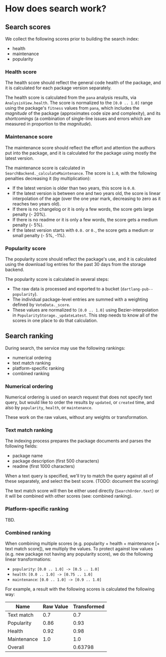 # How does search work?

## Search scores

We collect the following scores prior to building the search index:
- health
- maintenance
- popularity

### Health score

The health score should reflect the general code health of the package,
and it is calculated for each package version separately.

The health score is calculated from the `pana` analysis results, via
`AnalysisView.health`. The score is normalized to the `[0.0 .. 1.0]`
range using the package's `fitness` values from `pana`, which includes
the *magnitude* of the package (approximates code size and complexity),
and its *shortcomings* (a combination of single-line issues and errors
which are measured in proportion to the *magnitude*). 

### Maintenance score

The maintenance score should reflect the effort and attention the authors
put into the package, and it is calculated for the package using mostly the
latest version. 

The maintenance score is calculated in `SearchBackend._calculateMaintenance`.
The score is `1.0`, with the following penalties decreasing it (by multiplication):

- If the latest version is older than two years, this score is `0.0`.
- If the latest version is between one and two years old, the score is linear interpolation of the age (over the one year mark, decreasing to zero as it reaches two years old).
- If there is no changelog or it is only a few words, the score gets large penalty (- 20%).
- If there is no readme or it is only a few words, the score gets a medium penalty (- 5%).
- If the latest version starts with `0.0.` or `0.`, the score gets a medium or small penalty (- 5%, -1%).

### Popularity score

The popularity score should reflect the package's use, and it is calculated
using the download log entries for the past 30 days from the storage backend.

The popularity score is calculated in several steps:

- The raw data is processed and exported to a bucket (`dartlang-pub--popularity`).
- The individual package-level entries are summed with a weighting defined by `VoteData._score`.
- These values are normalized to `[0.0 .. 1.0]` using Bezier-interpolation in
  `PopularityStorage._updateLatest`. This step needs to know all of the scores
  in one place to do that calculation.

## Search ranking

During search, the service may use the following rankings:

- numerical ordering
- text match ranking
- platform-specific ranking
- combined ranking

### Numerical ordering

Numerical ordering is used on search request that does not specify text query, but
would like to order the results by `updated`, or `created` time, and also by
`popularity`, `health`, or `maintenance`. 

These work on the raw values, without any weights or transformation.

### Text match ranking

The indexing process prepares the package documents and parses the following fields:

- package name
- package description (first 500 characters)
- readme (first 1000 characters)

When a text query is specified, we'll try to match the query against all of these
separately, and select the best score. (TODO: document the scoring)

The text match score will then be either used directly (`SearchOrder.text`) or it
will be combined with other scores (see: combined ranking).

### Platform-specific ranking

TBD.

### Combined ranking

When combining multiple scores (e.g. popularity + health + maintenance \[+ text match score]),
we multiply the values. To protect against low values (e.g. new package not having any popularity
score), we do the following linear transformations:

- `popularity`: `[0.0 .. 1.0] -> [0.5 .. 1.0]`
- `health`: `[0.0 .. 1.0] -> [0.75 .. 1.0]`
- `maintenance`: `[0.0 .. 1.0] -> [0.9 .. 1.0]`

For example, a result with the following scores is calculated the following way:

| Name | Raw Value | Transformed | 
| --- | --- | --- | 
| Text match | 0.7 | 0.7 | 
| Popularity | 0.86 | 0.93 | 
| Health | 0.92 | 0.98 | 
| Maintenance | 1.0 | 1.0 | 
| Overall |  | 0.63798 | 
